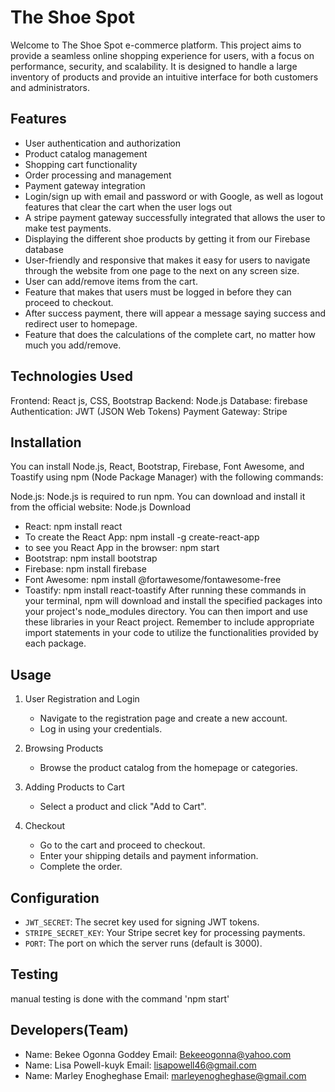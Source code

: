 # The Shoe Spot

Welcome to The Shoe Spot e-commerce platform. This project aims to provide a seamless online shopping experience for users, with a focus on performance, security, and scalability. It is designed to handle a large inventory of products and provide an intuitive interface for both customers and administrators.
## Features 
 - User authentication and authorization
 - Product catalog management
 - Shopping cart functionality
 - Order processing and management
 - Payment gateway integration
 - Login/sign up with email and password or with Google, as well as logout features that clear the cart when the user logs out
 - A stripe payment gateway successfully integrated that allows the user to make test payments.
 - Displaying the different shoe products by getting it from our Firebase database
 - User-friendly and responsive that makes it easy for users to navigate through the website from one page to the next on any screen size.
 - User can add/remove items from the cart.
 - Feature that makes that users must be logged in before they can proceed to checkout.
 - After success payment, there will appear a message saying success and redirect user to homepage.
 - Feature that does the calculations of the complete cart, no matter how much you add/remove.

## Technologies Used
 Frontend: React js, CSS, Bootstrap
 Backend: Node.js
 Database: firebase
 Authentication: JWT (JSON Web Tokens)
 Payment Gateway: Stripe
 

## Installation

You can install Node.js, React, Bootstrap, Firebase, Font Awesome, and Toastify using npm (Node Package Manager) with the following commands:

Node.js: Node.js is required to run npm. You can download and install it from the official website: Node.js Download

* React: npm install react
* To create the React App: npm install -g create-react-app
* to see you React App in the browser: npm start
* Bootstrap: npm install bootstrap
* Firebase: npm install firebase
* Font Awesome: npm install @fortawesome/fontawesome-free
* Toastify: npm install react-toastify
After running these commands in your terminal, npm will download and install the specified packages into your project's node_modules directory. You can then import and use these libraries in your React project. Remember to include appropriate import statements in your code to utilize the functionalities provided by each package.

## Usage

1. User Registration and Login
    - Navigate to the registration page and create a new account.
    - Log in using your credentials.

2. Browsing Products
    - Browse the product catalog from the homepage or categories.

3. Adding Products to Cart
    - Select a product and click "Add to Cart".

4. Checkout
    - Go to the cart and proceed to checkout.
    - Enter your shipping details and payment information.
    - Complete the order.

## Configuration
- `JWT_SECRET`: The secret key used for signing JWT tokens.
- `STRIPE_SECRET_KEY`: Your Stripe secret key for processing payments.
- `PORT`: The port on which the server runs (default is 3000).

## Testing
manual testing is done with the command
    'npm start'

## Developers(Team)
- Name: Bekee Ogonna Goddey 
  Email: Bekeeogonna@yahoo.com
- Name: Lisa Powell-kuyk
  Email: lisapowell46@gmail.com
- Name: Marley Enogheghase
  Email: marleyenogheghase@gmail.com